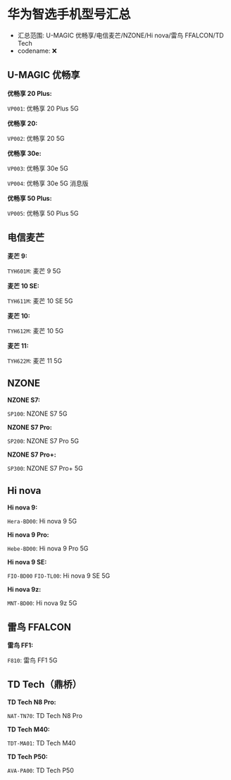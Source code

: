 # 华为智选手机型号汇总

- 汇总范围: U-MAGIC 优畅享/电信麦芒/NZONE/Hi nova/雷鸟 FFALCON/TD Tech
- codename: ❌

## U-MAGIC 优畅享

**优畅享 20 Plus:**

`VP001`: 优畅享 20 Plus 5G

**优畅享 20:**

`VP002`: 优畅享 20 5G

**优畅享 30e:**

`VP003`: 优畅享 30e 5G

`VP004`: 优畅享 30e 5G 消息版

**优畅享 50 Plus:**

`VP005`: 优畅享 50 Plus 5G

## 电信麦芒

**麦芒 9:**

`TYH601M`: 麦芒 9 5G

**麦芒 10 SE:**

`TYH611M`: 麦芒 10 SE 5G

**麦芒 10:**

`TYH612M`: 麦芒 10 5G

**麦芒 11:**

`TYH622M`: 麦芒 11 5G

## NZONE

**NZONE S7:**

`SP100`: NZONE S7 5G

**NZONE S7 Pro:**

`SP200`: NZONE S7 Pro 5G

**NZONE S7 Pro+:**

`SP300`: NZONE S7 Pro+ 5G

## Hi nova

**Hi nova 9:**

`Hera-BD00`: Hi nova 9 5G

**Hi nova 9 Pro:**

`Hebe-BD00`: Hi nova 9 Pro 5G

**Hi nova 9 SE:**

`FIO-BD00` `FIO-TL00`: Hi nova 9 SE 5G

**Hi nova 9z:**

`MNT-BD00`: Hi nova 9z 5G

## 雷鸟 FFALCON

**雷鸟 FF1:**

`F810`: 雷鸟 FF1 5G

## TD Tech（鼎桥）

**TD Tech N8 Pro:**

`NAT-TN70`: TD Tech N8 Pro

**TD Tech M40:**

`TDT-MA01`: TD Tech M40

**TD Tech P50:**

`AVA-PA00`: TD Tech P50